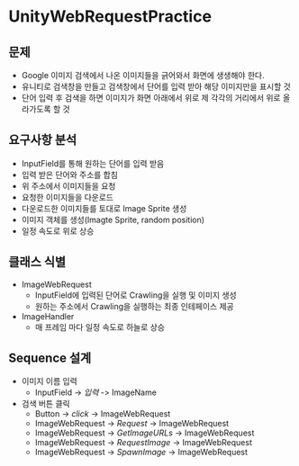 # UnityWebRequestPractice

## 문제

- Google 이미지 검색에서 나온 이미지들을 긁어와서 화면에 생생해야 한다.
- 유니티로 검색창을 만들고 검색창에서 단어를 입력 받아 해당 이미지만을 표시할 것
- 단어 입력 후 검색을 하면 이미지가 화면 아래에서 위로 제 각각의 거리에서 위로 올라가도록 할 것

## 요구사항 분석
- InputField를 통해 원하는 단어를 입력 받음
- 입력 받은 단어와 주소를 합침
- 위 주소에서 이미지들을 요청
- 요청한 이미지들을 다운로드
- 다운로드한 이미지들를 토대로 Image Sprite 생성
- 이미지 객체를 생성(Imagte Sprite, random position) 
- 일정 속도로 위로 상승

## 클래스 식별
- ImageWebRequest
   - InputField에 입력된 단어로 Crawling을 실행 및 이미지 생성
   - 원하는 주소에서 Crawling을 실행하는 최종 인테페이스 제공
- ImageHandler
   - 매 프레임 마다 일정 속도로 하늘로 상승

## Sequence 설계
- 이미지 이름 입력
   - InputField -> *입력* -> ImageName
- 검색 버튼 클릭
   - Button -> *click* -> ImageWebRequest
   - ImageWebRequest -> *Request* -> ImageWebRequest
   - ImageWebRequest -> *GetImageURLs* -> ImageWebRequest
   - ImageWebRequest -> *RequestImage* -> ImageWebRequest
   - ImageWebRequest -> *SpawnImage* -> ImageWebRequest
